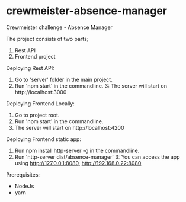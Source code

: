 # crewmeister-absence-manager
Crewmeister challenge - Absence Manager

The project consists of two parts;
1. Rest API
2. Frontend project

Deploying Rest API:
1. Go to 'server' folder in the main project.
2. Run 'npm start' in the commandline.
3: The server will start on http://localhost:3000
   
Deploying Frontend Locally:
1. Go to project root.
2. Run 'npm start' in the commandline.
3. The server will start on http://localhost:4200

Deploying Frontend static app:
1. Run npm install http-server -g in the commandline.
2. Run 'http-server dist/absence-manager'
3: You can access the app using 
   http://127.0.0.1:8080,
   http://192.168.0.22:8080
   
Prerequisites:
- NodeJs
- yarn


